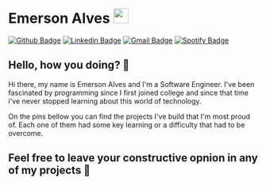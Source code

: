 # Emerson Alves <img src="https://github.com/TheDudeThatCode/TheDudeThatCode/blob/master/Assets/Mario_Hello_Big.gif" width="30px">

[![Github Badge](https://img.shields.io/badge/-Github-000?style=flat-square&logo=Github&logoColor=white&link=https://github.com/Katsshura)](https://github.com/Katsshura)
[![Linkedin Badge](https://img.shields.io/badge/-LinkedIn-blue?style=flat-square&logo=Linkedin&logoColor=white&link=https://www.linkedin.com/in/katsshura/)](https://www.linkedin.com/in/katsshura/)
[![Gmail Badge](https://img.shields.io/badge/-Gmail-c14438?style=flat-square&logo=Gmail&logoColor=white&link=mailto:xr.emerson@gmail.com)](mailto:xr.emerson@gmail.com)
[![Spotify Badge](https://img.shields.io/badge/spotify-%231ED760.svg?style=flat-square&logo=spotify&logoColor=white)](https://open.spotify.com/playlist/7DH4M2UzcpTWZMddISQqr7)

## Hello, how you doing? 👋

Hi there, my name is Emerson Alves and I'm a Software Engineer. I've been fascinated by programming since I first joined college and since that time i've never stopped learning about this world of technology. 

On the pins bellow you can find the projects I've build that I'm most proud of. Each one of them had some key learning or a difficulty that had to be overcome. 

Feel free to leave your constructive opnion in any of my projects 💙
---
